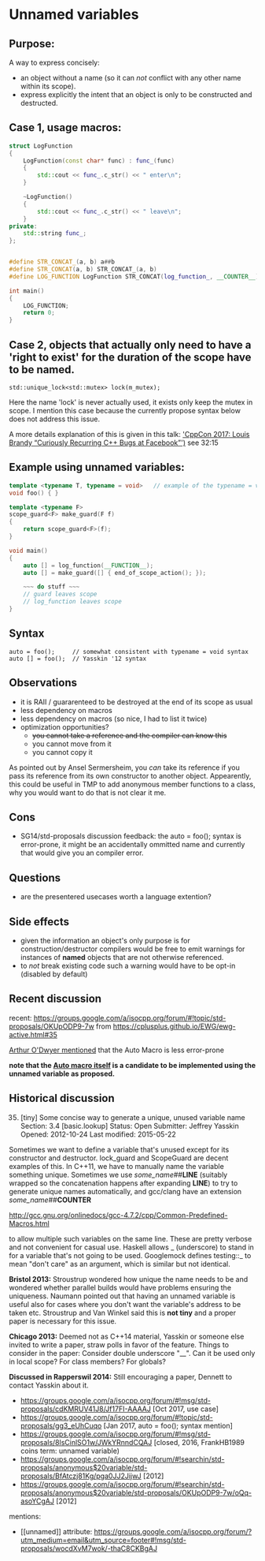 # Unnamed variables

## Purpose: 
A way to express concisely:
- an object without a name (so it can *not* conflict with any other name within its scope).
- express explicitly the intent that an object is only to be constructed and destructed.

## Case 1, usage macros:

```cpp
struct LogFunction
{
    LogFunction(const char* func) : func_(func)
    {
        std::cout << func_.c_str() << " enter\n";
    }

    ~LogFunction()
    {
        std::cout << func_.c_str() << " leave\n";
    }
private:
    std::string func_;
};


#define STR_CONCAT_(a, b) a##b
#define STR_CONCAT(a, b) STR_CONCAT_(a, b)
#define LOG_FUNCTION LogFunction STR_CONCAT(log_function_, __COUNTER__) (__FUNCTION__)

int main()
{
    LOG_FUNCTION;
    return 0;
}
```

## Case 2, objects that actually only need to have a 'right to exist' for the duration of the scope have to be named.

```
std::unique_lock<std::mutex> lock(m_mutex); 
```
Here the name 'lock' is never actually used, it exists only keep the mutex in scope.
I mention this case because the currently propose syntax below does not address this issue.

A more details explanation of this is given in this talk: ['CppCon 2017: Louis Brandy “Curiously Recurring C++ Bugs at Facebook”')](https://www.youtube.com/watch?v=lkgszkPnV8g) see 32:15


## Example using unnamed variables:

```cpp
template <typename T, typename = void>   // example of the typename = void syntax
void foo() { }

template <typename F>
scope_guard<F> make_guard(F f)
{
    return scope_guard<F>(f);
}

void main()
{
    auto [] = log_function(__FUNCTION__);
    auto [] = make_guard([] { end_of_scope_action(); }); 

    ~~~ do stuff ~~~
    // guard leaves scope 
    // log_function leaves scope
}
```

## Syntax
```
auto = foo();     // somewhat consistent with typename = void syntax
auto [] = foo();  // Yasskin '12 syntax
```

## Observations
- it is RAII / guararenteed to be destroyed at the end of its scope as usual
- less dependency on macros
- less dependency on macros (so nice, I had to list it twice)
- optimization opportunities?
  - ~~you cannot take a reference and the compiler can know this~~
  - you cannot move from it
  - you cannot copy it
  
As pointed out by Ansel Sermersheim, you _can_ take its reference if you pass its reference from its own constructor to another object.
Appearently, this could be useful in TMP to add anonymous member functions to a class, why you would want to do that is not clear it me.

## Cons
- SG14/std-proposals discussion feedback: the auto = foo(); syntax is error-prone, it might be an accidentally ommitted name and currently that would give you an compiler error.

## Questions
- are the presentered usecases worth a language extention?

## Side effects

- given the information an object's only purpose is for construction/destructor compilers would be free to emit warnings for instances of **named** objects that are not otherwise referenced.
- to *not* break existing code such a warning would have to be opt-in (disabled by default)

## Recent discussion 
recent: https://groups.google.com/a/isocpp.org/forum/#!topic/std-proposals/OKUpODP9-7w
from https://cplusplus.github.io/EWG/ewg-active.html#35 

[Arthur O'Dwyer mentioned](https://groups.google.com/a/isocpp.org/d/msg/std-proposals/OKUpODP9-7w/aEQhdSWLAgAJ) that the Auto Macro is less error-prone

**note that the [Auto macro itself](https://github.com/janwilmans/janwilmans.github.io/edit/master/auto.h) is a candidate to be implemented using the unnamed variable as proposed.**

## Historical discussion 

35. [tiny] Some concise way to generate a unique, unused variable name
Section: 3.4 [basic.lookup] Status: Open Submitter: Jeffrey Yasskin Opened: 2012-10-24 Last modified: 2015-05-22

Sometimes we want to define a variable that's unused except for its constructor and destructor. lock_guard<mutex> and ScopeGuard are decent examples of this. In C++11, we have to manually name the variable something unique. Sometimes we use _some_name_##__LINE__ (suitably wrapped so the concatenation happens after expanding __LINE__) to try to generate unique names automatically, and gcc/clang have an extension _some_name_##__COUNTER__

http://gcc.gnu.org/onlinedocs/gcc-4.7.2/cpp/Common-Predefined-Macros.html

to allow multiple such variables on the same line. These are pretty verbose and not convenient for casual use. Haskell allows _ (underscore) to stand in for a variable that's not going to be used. Googlemock defines testing::_ to mean "don't care" as an argument, which is similar but not identical.

**Bristol 2013:** Stroustrup wondered how unique the name needs to be and wondered whether parallel builds would have problems ensuring the uniqueness. Naumann pointed out that having an unnamed variable is useful also for cases where you don't want the variable's address to be taken etc. Stroustrup and Van Winkel said this is **not tiny** and a proper paper is necessary for this issue.

**Chicago 2013:** Deemed not as C++14 material, Yasskin or someone else invited to write a paper, straw polls in favor of the feature. Things to consider in the paper: Consider double underscore "__". Can it be used only in local scope? For class members? For globals?

**Discussed in Rapperswil 2014:** Still encouraging a paper, Dennett to contact Yasskin about it.

- https://groups.google.com/a/isocpp.org/forum/#!msg/std-proposals/cdKMRUV41J8/Jf17FI-AAAAJ [Oct 2017, use case]
- https://groups.google.com/a/isocpp.org/forum/#!topic/std-proposals/gg3_eUhCuqo [Jan 2017, auto = foo(); syntax mention]
- https://groups.google.com/a/isocpp.org/forum/#!msg/std-proposals/8lsCinlSO1w/JWkYRnndCQAJ [closed, 2016, FrankHB1989 coins term: unnamed variable)
- https://groups.google.com/a/isocpp.org/forum/#!searchin/std-proposals/anonymous$20variable/std-proposals/BfAtczj81Kg/pga0JJ2JijwJ [2012]
- https://groups.google.com/a/isocpp.org/forum/#!searchin/std-proposals/anonymous$20variable/std-proposals/OKUpODP9-7w/oQq-asoYCgAJ [2012]

mentions:
- [[unnamed]] attribute: https://groups.google.com/a/isocpp.org/forum/?utm_medium=email&utm_source=footer#!msg/std-proposals/wocdXvM7wok/-thaC8CKBgAJ
